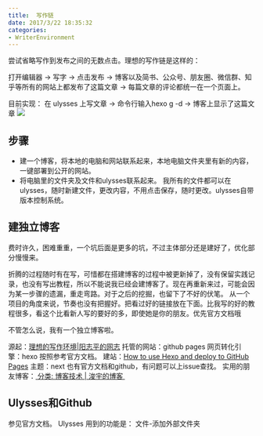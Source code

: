 ```yaml
---
title:  写作链
date: 2017/3/22 18:35:32
categories: 
- WriterEnvironment
---
```


尝试省略写作到发布之间的无数点击。理想的写作链是这样的：

打开编辑器 -\> 写字 -\> 点击发布 -\> 博客以及简书、公众号、朋友圈、微信群、知乎等所有的网站上都发布了这篇文章 -\> 每篇文章的评论都统一在一个页面上。

目前实现：
在 ulysses 上写文章 -\> 命令行输入hexo g -d -\> 博客上显示了这篇文章 
![][image-1]


## 步骤
- 建一个博客，将本地的电脑和网站联系起来，本地电脑文件夹里有新的内容，一键部署到公开的网站。
- 将电脑里的文件夹及文件和ulysses联系起来。
我所有的文件都可以在ulysses，随时新建文件，更改内容，不用点击保存，随时更改。ulysses自带版本控制系统。

## 建独立博客
费时许久，困难重重，一个坑后面是更多的坑，不过主体部分还是建好了，优化部分慢慢来。

折腾的过程随时有在写，可惜都在搭建博客的过程中被更新掉了，没有保留实践记录，也没有写出教程，所以不能说我已经会建博客了。现在再重新来过，可能会因为某一步骤的遗漏，重走弯路。对于之后的挖掘，也留下了不好的伏笔。
从一个项目的角度来说，节奏也没有把握好。把看过好的链接放在下面。比我写的好的教程很多，看这个比看新人写的要好的多，即使她是你的朋友。优先官方文档哦

不管怎么说，我有一个独立博客啦。

源起：[理想的写作环境|阳志平的网志][1]
托管的网站：github pages 
网页转化引擎：hexo 按照参考官方文档。
建站：[How to use Hexo and deploy to GitHub Pages][2]
主题：next 也有官方文档和github，有问题可以上issue查找。
实用的朋友博客：[ 分类: 博客技术 | 浚宇的博客 ][3]

## Ulysses和Github
参见官方文档。
Ulysses 用到的功能是： 文件-添加外部文件夹




[1]:	http://www.yangzhiping.com/tech/hacker-writer.html
[2]:	https://gist.github.com/btfak/18938572f5df000ebe06fbd1872e4e39
[3]:	http://blog.junyu.pro/

[image-1]:	https://ww3.sinaimg.cn/large/006tNbRwgy1fe3lgaft9rg30dc07p1kz.gif